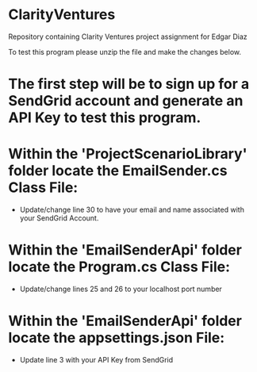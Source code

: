 # ClarityVentures
Repository containing Clarity Ventures project assignment for Edgar Diaz

To test this program please unzip the file and make the changes below.

# The first step will be to sign up for a SendGrid account and generate an API Key to test this program.

# Within the 'ProjectScenarioLibrary' folder locate the EmailSender.cs Class File:
- Update/change line 30 to have your email and name associated with your SendGrid Account.

# Within the 'EmailSenderApi' folder locate the Program.cs Class File:
- Update/change lines 25 and 26 to your localhost port number

# Within the 'EmailSenderApi' folder locate the appsettings.json File:
- Update line 3 with your API Key from SendGrid
